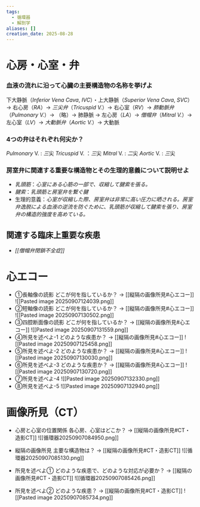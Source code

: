 ```yaml
---
tags:
  - 循環器
  - 解剖学
aliases: []
creation_date: 2025-08-28
---
```


# 心房・心室・弁

### 血液の流れに沿って心臓の主要構造物の名称を挙げよ
下大静脈（*Inferior Vena Cava*, *IVC*）・上大静脈（*Superior Vena Cava*, *SVC*）→ 右心房（*RA*）→ *三尖弁*（*Tricuspid V.*）→ 右心室（*RV*）→ *肺動脈弁*（*Pulmonary V.*）→ （略）→ 肺静脈 → 左心房（*LA*）→ *僧帽弁*（*Mitral V.*）→ 左心室（*LV*）→ *大動脈弁*（*Aortic V.*）→ 大動脈

### 4つの弁はそれぞれ何尖か？
*Pulmonary* V. : *三*尖
*Tricuspid* V. ：*三*尖
*Mitral* V. : *二*尖
*Aortic* V. : *三*尖

### 房室弁に関連する重要な構造物とその生理的意義について説明せよ
- *乳頭筋*：*心室にある心筋の一部で、収縮して腱索を張る。*
- *腱索*：*乳頭筋と房室弁を繋ぐ腱*
- 生理的意義：*心室が収縮した際、房室弁は非常に高い圧力に晒される。房室弁逸脱による血液の逆流を防ぐために、乳頭筋が収縮して腱索を張り、房室弁の構造的強度を高めている。*
　　　　　　　　　　　　　　　　　　　　　　　　　　　　　　　　　　　　　　　　　　　　　　　　　　　　　　　　　　　　　　　　　　　　　　　　　　　　　　　　　　　　　　　　　　　　　　　　　　　　　　　　　　　　　　　　　　　　　　　　　　　　　　　　　　　　　　　　　　　　　　　　　　　　　　　　　　　　　　　　　　　　　　　　　　　　　　　　　　　　　　　　　　　　　　　　　　　　　　　　　　　　　　　　　　　　　　　　　　　　　　　　　　　　　　　　　　　　　　　　　　　　　　　　　　　　　　　　　　　　　　　　　　　　　　　　　　　　　　　　　　　　　　　　　　　　　
## 関連する臨床上重要な疾患
- *[[僧帽弁閉鎖不全症]]*

# 心エコー
- ①長軸像の読影
どこが何を指しているか？ → [[縦隔の画像所見#心エコー]]
![[Pasted image 20250907124039.png]]
&nbsp;   
- ②短軸像の読影
どこが何を指しているか？ → [[縦隔の画像所見#心エコー]]
![[Pasted image 20250907130502.png]]
&nbsp;   
- ③四腔断面像の読影
どこが何を指しているか？ → [[縦隔の画像所見#心エコー]]
![[Pasted image 20250907131559.png]]
&nbsp;  
- ④所見を述べよ-1
どのような疾患か？ → [[縦隔の画像所見#心エコー]]
![[Pasted image 20250907125458.png]]
&nbsp;  
- ⑤所見を述べよ-2
どのような疾患か？ → [[縦隔の画像所見#心エコー]]
![[Pasted image 20250907130030.png]]
 &nbsp;  
- ⑥所見を述べよ-3
どのような疾患か？ → [[縦隔の画像所見#心エコー]]
![[Pasted image 20250907130720.png]]
&nbsp;  
- ⑦所見を述べよ-4
![[Pasted image 20250907132330.png]]
- ⑧所見を述べよ-5
![[Pasted image 20250907132940.png]]
# 画像所見（CT）
- 心房と心室の位置関係
各心房、心室はどこか？ → [[縦隔の画像所見#CT・造影CT]]
![[循環器20250907084950.png]]
 &nbsp;  
 
- 縦隔の画像所見
主要な構造物は？ → [[縦隔の画像所見#CT・造影CT]]
![[循環器20250907085130.png]]
&nbsp;  

- 所見を述べよ①
どのような疾患で、どのような対応が必要か？ → [[縦隔の画像所見#CT・造影CT]]
![[循環器20250907085426.png]]
&nbsp;  

- 所見を述べよ②
どのような疾患？ → [[縦隔の画像所見#CT・造影CT]]
![[Pasted image 20250907085734.png]]&nbsp;  

